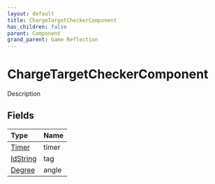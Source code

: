 ```yaml
---
layout: default
title: ChargeTargetCheckerComponent
has_children: false
parent: Component
grand_parent: Game Reflection
---
```

# ChargeTargetCheckerComponent
Description 

## Fields
| Type | Name |
|:-------------|:--------------|
| [Timer](/game-reflection/classes/timer.md) | timer |
| [IdString](/game-reflection/components/id_string.md) | tag |
| [Degree](/game-reflection/classes/degree.md) | angle |
